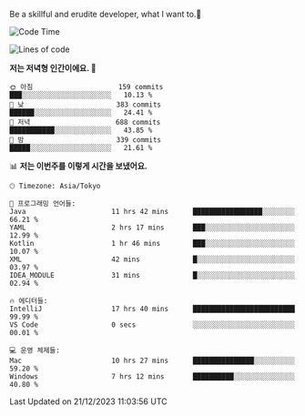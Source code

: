 Be a skillful and erudite developer, what I want to.👶

<!--START_SECTION:waka-->
![Code Time](http://img.shields.io/badge/Code%20Time-369%20hrs%2054%20mins-blue)

![Lines of code](https://img.shields.io/badge/%EC%A0%80%EB%8A%94%20%EC%97%AC%ED%83%9C%EA%B9%8C%EC%A7%80%20-747.8%20thousand%20%EC%A4%84%EC%9D%98%20%EC%BD%94%EB%93%9C%EB%A5%BC%20%EC%9E%91%EC%84%B1%ED%96%88%EC%96%B4%EC%9A%94.-blue)

**저는 저녁형 인간이에요. 🦉** 

```text
🌞 아침                     159 commits         ███░░░░░░░░░░░░░░░░░░░░░░   10.13 % 
🌆 낮　                     383 commits         ██████░░░░░░░░░░░░░░░░░░░   24.41 % 
🌃 저녁                     688 commits         ███████████░░░░░░░░░░░░░░   43.85 % 
🌙 밤　                     339 commits         █████░░░░░░░░░░░░░░░░░░░░   21.61 % 
```


📊 **저는 이번주를 이렇게 시간을 보냈어요.** 

```text
🕑︎ Timezone: Asia/Tokyo

💬 프로그래밍 언어들: 
Java                     11 hrs 42 mins      █████████████████░░░░░░░░   66.21 % 
YAML                     2 hrs 17 mins       ███░░░░░░░░░░░░░░░░░░░░░░   12.99 % 
Kotlin                   1 hr 46 mins        ███░░░░░░░░░░░░░░░░░░░░░░   10.07 % 
XML                      42 mins             █░░░░░░░░░░░░░░░░░░░░░░░░   03.97 % 
IDEA_MODULE              31 mins             █░░░░░░░░░░░░░░░░░░░░░░░░   02.94 % 

🔥 에디터들: 
IntelliJ                 17 hrs 40 mins      █████████████████████████   99.99 % 
VS Code                  0 secs              ░░░░░░░░░░░░░░░░░░░░░░░░░   00.01 % 

💻 운영 체제들: 
Mac                      10 hrs 27 mins      ███████████████░░░░░░░░░░   59.20 % 
Windows                  7 hrs 12 mins       ██████████░░░░░░░░░░░░░░░   40.80 % 
```


 Last Updated on 21/12/2023 11:03:56 UTC
<!--END_SECTION:waka-->
